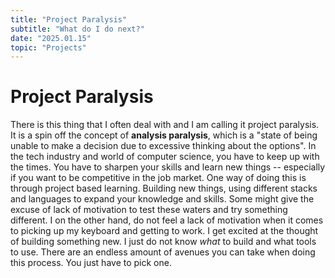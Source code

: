 ```yaml
---
title: "Project Paralysis"
subtitle: "What do I do next?"
date: "2025.01.15"
topic: "Projects"
---
```


# Project Paralysis

There is this thing that I often deal with and I am calling it project paralysis. It is a spin off the concept of **analysis paralysis**, which is a "state of being unable to make a decision due
to excessive thinking about the options". In the tech industry and world of computer science, you have to keep up with the times. You have to sharpen your skills and learn new things -- especially if you want to be
competitive in the job market. One way of doing this is through project based learning. Building new things, using different stacks and languages to expand your knowledge and skills. Some might give the excuse of lack of motivation to
test these waters and try something different. I on the other hand, do not feel a lack of motivation when it comes to picking up my keyboard and getting to work. I get excited at the thought of building something new. I just do not know _what_ to build and what tools to use. There are an endless amount of avenues you can take when doing this process. You just have to pick one.
